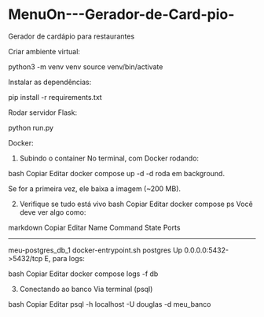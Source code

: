 # MenuOn---Gerador-de-Card-pio-

Gerador de cardápio para restaurantes

Criar ambiente virtual:

python3 -m venv venv
source venv/bin/activate

Instalar as dependências:

pip install -r requirements.txt

Rodar servidor Flask:

python run.py

Docker:

1. Subindo o container
   No terminal, com Docker rodando:

bash
Copiar
Editar
docker compose up -d
-d roda em background.

Se for a primeira vez, ele baixa a imagem (~200 MB).

2. Verifique se tudo está vivo
   bash
   Copiar
   Editar
   docker compose ps
   Você deve ver algo como:

markdown
Copiar
Editar
Name Command State Ports

---

meu-postgres_db_1 docker-entrypoint.sh postgres Up 0.0.0.0:5432->5432/tcp
E, para logs:

bash
Copiar
Editar
docker compose logs -f db

3. Conectando ao banco
   Via terminal (psql)

bash
Copiar
Editar
psql -h localhost -U douglas -d meu_banco
